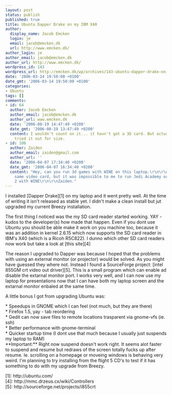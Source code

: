 ```yaml
---
layout: post
status: publish
published: true
title: Ubuntu Dapper Drake on my IBM X40
author:
  display_name: Jacob Emcken
  login: je
  email: jacob@emcken.dk
  url: http://www.emcken.dk/
author_login: je
author_email: jacob@emcken.dk
author_url: http://www.emcken.dk/
wordpress_id: 143
wordpress_url: http://emcken.dk/wp/archives/143-ubuntu-dapper-drake-on-my-ibm-x40.html
date: '2006-03-14 19:50:00 +0100'
date_gmt: '2006-03-14 19:50:00 +0100'
categories:
- Ubuntu
tags: []
comments:
- id: 64
  author: Jacob Emcken
  author_email: jacob@emcken.dk
  author_url: www.emcken.dk
  date: '2006-08-19 14:47:49 +0200'
  date_gmt: '2006-08-19 13:47:49 +0200'
  content: I wouldn't count on it... it havn't got a 3D card. But actually I havn't
    tried it out for size.
- id: 106
  author: Zaiden
  author_email: zaiden@gmail.com
  author_url: ''
  date: '2006-04-07 17:34:40 +0200'
  date_gmt: '2006-04-07 16:34:40 +0200'
  content: "Hey, can you run 3d games with WINE on this laptop.\r\n\r\nI have the
    same video card, but it was impossible to me to run Jedi Academy or Dungeon Siege
    2 with WINE\r\n\r\nZaiden."
---
```

<p>I installed [Dapper Drake][1] on my laptop and it went pretty well. At the time of writing it isn't released as stable yet. I didn't make a clean install but jut upgraded my current Breezy installation.</p>
<p>The first thing I noticed was the my SD card reader started working. YAY - kudos to the developer(s) how made that happen. Even if you dont use Ubuntu you should be able make it work on you machine too, because it was an addition in kernel 2.6.15 which now supports the SD card reader in IBM's X40 (which is a  Ricoh R5C822). I dunno which other SD card readers now work but take a look at [this site][4]</p>
<p>The reason I upgraded to Dapper was because I hoped that the problems with using an external monitor (or projector) would be solved. As you might have guessed they where not. Instead I found a SourceForge project: [intel 855GM crt video out driver][5]. This is a small program which can enable ad disable the extarnal monitor port. I works very well, and I can now use my laptop for presentations now that I can have both my laptop screen and the extarnal monitor enbaled at the same time.</p>
<p>A little bonus I got from upgrading Ubuntu was:</p>
<p>*   Speedups in GNOME which I can feel (not much, but they are there)<br />
*   Firefox 1.5, yay - tab reordering<br />
*   Gedit can now save files to remote locations trasparent via gnome-vfs (ie. ssh)<br />
*   Better performance with gnome-terminal<br />
*   Quicker startup time (I dont use that much because I usually just suspends my laptop to RAM)<br />
    **Important:** Right now suspend doesn't work right. It seems alot faster to suspend and resume but redraws of the screen totally fucks up after resume. Ie. scrolling on a homepage or moveing windows is behaving very weird. I'm planning to try installing from the flight 5 CD's to test if it has something to do with my upgrade from Breezy.</p>
<p>[1]: http:&#47;&#47;ubuntu.com&#47;<br />
[4]: http:&#47;&#47;mmc.drzeus.cx&#47;wiki&#47;Controllers<br />
[5]: http:&#47;&#47;sourceforge.net&#47;projects&#47;i855crt</p>
